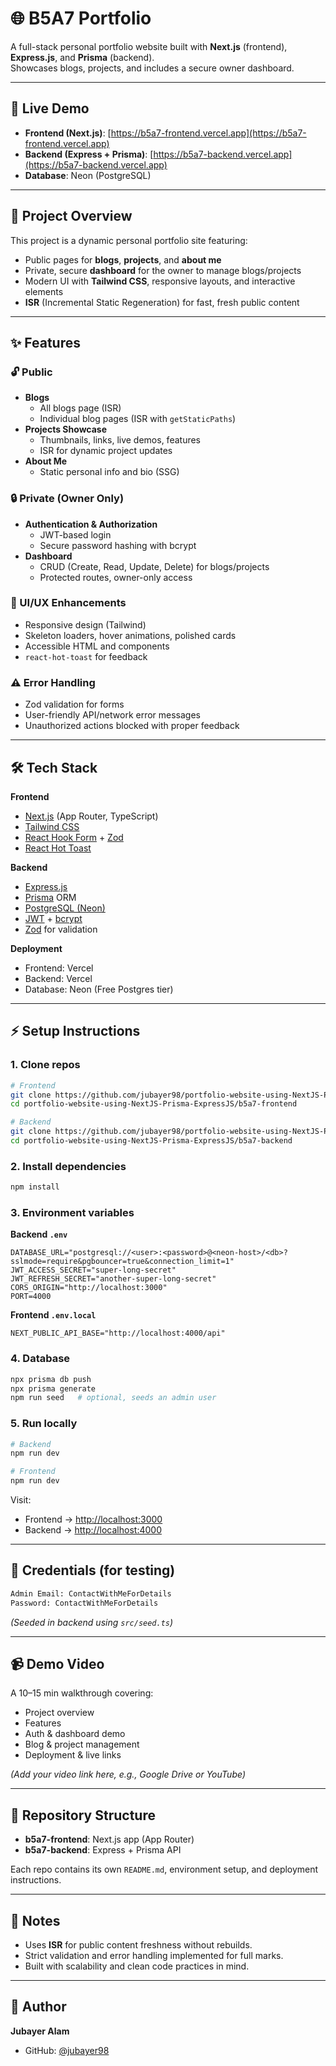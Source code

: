 # 🌐 B5A7 Portfolio

A full-stack personal portfolio website built with **Next.js** (frontend), **Express.js**, and **Prisma** (backend).  
Showcases blogs, projects, and includes a secure owner dashboard.

---

## 🚀 Live Demo

- **Frontend (Next.js)**: [https://b5a7-frontend.vercel.app](https://b5a7-frontend.vercel.app)  
- **Backend (Express + Prisma)**: [https://b5a7-backend.vercel.app](https://b5a7-backend.vercel.app)  
- **Database**: Neon (PostgreSQL)

---

## 📖 Project Overview

This project is a dynamic personal portfolio site featuring:

- Public pages for **blogs**, **projects**, and **about me**
- Private, secure **dashboard** for the owner to manage blogs/projects
- Modern UI with **Tailwind CSS**, responsive layouts, and interactive elements
- **ISR** (Incremental Static Regeneration) for fast, fresh public content

---

## ✨ Features

### 🔓 Public
- **Blogs**  
  - All blogs page (ISR)  
  - Individual blog pages (ISR with `getStaticPaths`)  
- **Projects Showcase**  
  - Thumbnails, links, live demos, features  
  - ISR for dynamic project updates  
- **About Me**  
  - Static personal info and bio (SSG)

### 🔒 Private (Owner Only)
- **Authentication & Authorization**  
  - JWT-based login  
  - Secure password hashing with bcrypt  
- **Dashboard**  
  - CRUD (Create, Read, Update, Delete) for blogs/projects  
  - Protected routes, owner-only access

### 🎨 UI/UX Enhancements
- Responsive design (Tailwind)
- Skeleton loaders, hover animations, polished cards
- Accessible HTML and components
- `react-hot-toast` for feedback

### ⚠️ Error Handling
- Zod validation for forms
- User-friendly API/network error messages
- Unauthorized actions blocked with proper feedback

---

## 🛠️ Tech Stack

**Frontend**
- [Next.js](https://nextjs.org/) (App Router, TypeScript)
- [Tailwind CSS](https://tailwindcss.com/)
- [React Hook Form](https://react-hook-form.com/) + [Zod](https://zod.dev/)
- [React Hot Toast](https://react-hot-toast.com/)

**Backend**
- [Express.js](https://expressjs.com/)
- [Prisma](https://www.prisma.io/) ORM
- [PostgreSQL (Neon)](https://neon.tech/)
- [JWT](https://jwt.io/) + [bcrypt](https://github.com/kelektiv/node.bcrypt.js)
- [Zod](https://zod.dev/) for validation

**Deployment**
- Frontend: Vercel
- Backend: Vercel
- Database: Neon (Free Postgres tier)

---

## ⚡ Setup Instructions

### 1. Clone repos

```bash
# Frontend
git clone https://github.com/jubayer98/portfolio-website-using-NextJS-Prisma-ExpressJS.git
cd portfolio-website-using-NextJS-Prisma-ExpressJS/b5a7-frontend

# Backend
git clone https://github.com/jubayer98/portfolio-website-using-NextJS-Prisma-ExpressJS.git
cd portfolio-website-using-NextJS-Prisma-ExpressJS/b5a7-backend
```

### 2. Install dependencies

```bash
npm install
```

### 3. Environment variables

**Backend `.env`**
```env
DATABASE_URL="postgresql://<user>:<password>@<neon-host>/<db>?sslmode=require&pgbouncer=true&connection_limit=1"
JWT_ACCESS_SECRET="super-long-secret"
JWT_REFRESH_SECRET="another-super-long-secret"
CORS_ORIGIN="http://localhost:3000"
PORT=4000
```

**Frontend `.env.local`**
```env
NEXT_PUBLIC_API_BASE="http://localhost:4000/api"
```

### 4. Database

```bash
npx prisma db push
npx prisma generate
npm run seed   # optional, seeds an admin user
```

### 5. Run locally

```bash
# Backend
npm run dev

# Frontend
npm run dev
```

Visit:

- Frontend → [http://localhost:3000](http://localhost:3000)
- Backend → [http://localhost:4000](http://localhost:4000)

---

## 🔑 Credentials (for testing)

```txt
Admin Email: ContactWithMeForDetails
Password: ContactWithMeForDetails
```
*(Seeded in backend using `src/seed.ts`)*

---

## 📹 Demo Video

A 10–15 min walkthrough covering:

- Project overview
- Features
- Auth & dashboard demo
- Blog & project management
- Deployment & live links

*(Add your video link here, e.g., Google Drive or YouTube)*

---

## 📂 Repository Structure

- **b5a7-frontend**: Next.js app (App Router)
- **b5a7-backend**: Express + Prisma API

Each repo contains its own `README.md`, environment setup, and deployment instructions.

---

## 📝 Notes

- Uses **ISR** for public content freshness without rebuilds.
- Strict validation and error handling implemented for full marks.
- Built with scalability and clean code practices in mind.

---

## 👤 Author

**Jubayer Alam**

- GitHub: [@jubayer98](https://github.com/jubayer98)
